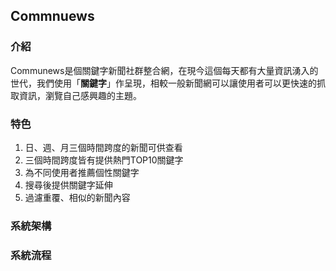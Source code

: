 ## Commnuews
### 介紹
Communews是個關鍵字新聞社群整合網，在現今這個每天都有大量資訊湧入的世代，我們使用「**關鍵字**」作呈現，相較一般新聞網可以讓使用者可以更快速的抓取資訊，瀏覽自己感興趣的主題。

### 特色
1. 日、週、月三個時間跨度的新聞可供查看
2. 三個時間跨度皆有提供熱門TOP10關鍵字
3. 為不同使用者推薦個性關鍵字
4. 搜尋後提供關鍵字延伸
5. 過濾重覆、相似的新聞內容

### 系統架構


### 系統流程
